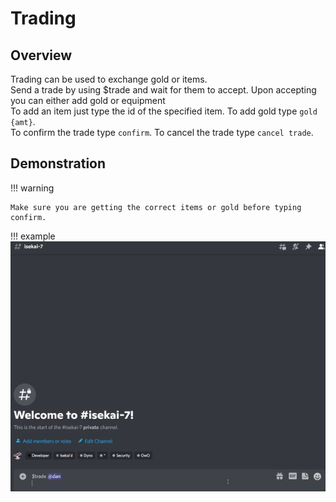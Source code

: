 # Trading

## Overview
Trading can be used to exchange gold or items.<br>Send a trade by using $trade <user> and wait for them to accept. Upon accepting you can either add gold or equipment<br>To add an item just type the id of the specified item. To add gold type `gold {amt}`.<br> To confirm the trade type `confirm`. To cancel the trade type `cancel trade`. 

## Demonstration
!!! warning

    Make sure you are getting the correct items or gold before typing confirm.

!!! example
    <img src = "../../assets/trade.gif">
